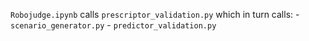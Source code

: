 `Robojudge.ipynb` calls `prescriptor_validation.py` which in turn calls:
    - `scenario_generator.py`
    - `predictor_validation.py`